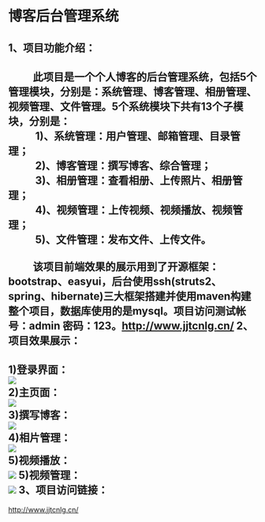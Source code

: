 博客后台管理系统
==
1、项目功能介绍：
--
&nbsp;&nbsp;&nbsp;&nbsp;&nbsp;&nbsp;&nbsp;&nbsp;&nbsp;&nbsp;此项目是一个个人博客的后台管理系统，包括5个管理模块，分别是：系统管理、博客管理、相册管理、视频管理、文件管理。5个系统模块下共有13个子模块，分别是：<br/>
&nbsp;&nbsp;&nbsp;&nbsp;&nbsp;&nbsp;&nbsp;&nbsp;&nbsp;&nbsp;
1)、系统管理：用户管理、邮箱管理、目录管理；
<br/>
&nbsp;&nbsp;&nbsp;&nbsp;&nbsp;&nbsp;&nbsp;&nbsp;&nbsp;&nbsp;
2)、博客管理：撰写博客、综合管理；
<br/>
&nbsp;&nbsp;&nbsp;&nbsp;&nbsp;&nbsp;&nbsp;&nbsp;&nbsp;&nbsp;
3)、相册管理：查看相册、上传照片、相册管理；
<br/>
&nbsp;&nbsp;&nbsp;&nbsp;&nbsp;&nbsp;&nbsp;&nbsp;&nbsp;&nbsp;
4)、视频管理：上传视频、视频播放、视频管理；
<br/>
&nbsp;&nbsp;&nbsp;&nbsp;&nbsp;&nbsp;&nbsp;&nbsp;&nbsp;&nbsp;
5)、文件管理：发布文件、上传文件。
<br/>
<br/>
&nbsp;&nbsp;&nbsp;&nbsp;&nbsp;&nbsp;&nbsp;&nbsp;&nbsp;&nbsp;该项目前端效果的展示用到了开源框架：bootstrap、easyui，后台使用ssh(struts2、spring、hibernate)三大框架搭建并使用maven构建整个项目，数据库使用的是mysql。项目访问测试帐号：admin&nbsp;密码：123。http://www.jjtcnlg.cn/
2、项目效果展示：
--
1)登录界面：<br/>
![](http://www.jjtcnlg.cn/file/github_display_photo/login_.jpg)
<br/>
2)主页面：<br/>
![](http://www.jjtcnlg.cn/file/github_display_photo/main.jpg)
<br/>
3)撰写博客：<br/>
![](http://www.jjtcnlg.cn/file/github_display_photo/editeblog.jpg)
<br/>
4)相片管理：<br/>
![](http://www.jjtcnlg.cn/file/github_display_photo/img.jpg)
<br/>
5)视频播放：<br/>
![](http://www.jjtcnlg.cn/file/github_display_photo/video.jpg)
5)视频管理：<br/>
![](http://www.jjtcnlg.cn/file/github_display_photo/video_manage.jpg)
3、项目访问链接：
--
http://www.jjtcnlg.cn/
